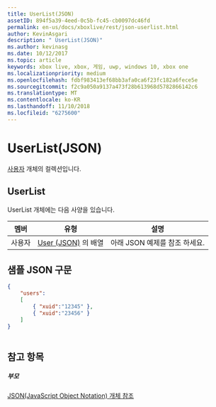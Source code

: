 ```yaml
---
title: UserList(JSON)
assetID: 894f5a39-4eed-0c5b-fc45-cb0097dc46fd
permalink: en-us/docs/xboxlive/rest/json-userlist.html
author: KevinAsgari
description: " UserList(JSON)"
ms.author: kevinasg
ms.date: 10/12/2017
ms.topic: article
keywords: xbox live, xbox, 게임, uwp, windows 10, xbox one
ms.localizationpriority: medium
ms.openlocfilehash: fdbf983413ef68bb3afa0ca6f23fc182a6fece5e
ms.sourcegitcommit: f2c9a050a9137a473f28b613968d5782866142c6
ms.translationtype: MT
ms.contentlocale: ko-KR
ms.lasthandoff: 11/10/2018
ms.locfileid: "6275600"
---
```

# <a name="userlist-json"></a>UserList(JSON)
[사용자](json-user.md) 개체의 컬렉션입니다. 
<a id="ID4ER"></a>

 
## <a name="userlist"></a>UserList
 
UserList 개체에는 다음 사양을 있습니다.
 
| 멤버| 유형| 설명| 
| --- | --- | --- | 
| 사용자| [User (JSON)](json-user.md) 의 배열| 아래 JSON 예제를 참조 하세요.| 
  
<a id="ID4EPB"></a>

 
## <a name="sample-json-syntax"></a>샘플 JSON 구문
 

```json
{
    "users":
    [
        { "xuid":"12345" },
        { "xuid":"23456" }
    ] 
}
    
```

  
<a id="ID4EYB"></a>

 
## <a name="see-also"></a>참고 항목
 
<a id="ID4E1B"></a>

 
##### <a name="parent"></a>부모 

[JSON(JavaScript Object Notation) 개체 참조](atoc-xboxlivews-reference-json.md)

   
